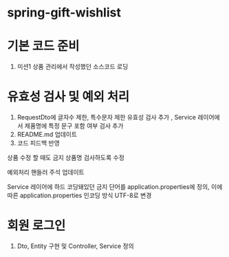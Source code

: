 # spring-gift-wishlist
# 기본 코드 준비
1. 미션1 상품 관리에서 작성했던 소스코드 로딩

# 유효성 검사 및 예외 처리
1. RequestDto에 글자수 제한, 특수문자 제한 유효성 검사 추가 , Service 레이어에서 제품명에 특정 문구 포함 여부 검사 추가
2. README.md 업데이트
3. 코드 피드백 반영

상품 수정 할 때도 금지 상품명 검사하도록 수정

예외처리 핸들러 주석 업데이트

Service 레이어에 하드 코딩돼있던 금지 단어를 application.properties에 정의, 이에 따른 application.properties 인코딩 방식 UTF-8로 변경

# 회원 로그인
1. Dto, Entity 구현 및 Controller, Service 정의